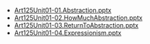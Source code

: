   * [Art125Unit01-01.Abstraction.pptx](http://jonathangabel.com/documents/art125/ppt/Art125Unit01-01.Abstraction.pptx)
  * [Art125Unit01-02.HowMuchAbstraction.pptx](http://jonathangabel.com/documents/art125/ppt/Art125Unit01-02.HowMuchAbstraction.pptx)
  * [Art125Unit01-03.ReturnToAbstraction.pptx](http://jonathangabel.com/documents/art125/ppt/Art125Unit01-03.ReturnToAbstraction.pptx)
  * [Art125Unit01-04.Expressionism.pptx](http://jonathangabel.com/documents/art125/ppt/Art125Unit01-04.Expressionism.pptx)
